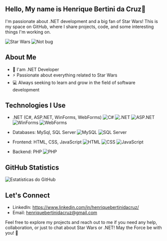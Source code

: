 ## Hello, My name is Henrique Bertini da Cruz👋

I'm passionate about .NET development and a big fan of Star Wars! This is my space on GitHub, where I share projects, code, and some interesting things I'm working on.

![Star Wars](https://media.giphy.com/media/v1.Y2lkPTc5MGI3NjExYzlwNGV3MWxseG1wdXpzcnJoMzQ4dWUxMWF3dW5xMHB5c3dhN3htYyZlcD12MV9pbnRlcm5hbF9naWZfYnlfaWQmY3Q9Zw/jd6TVgsph6w7e/giphy.gif) ![Not bug](https://media.giphy.com/media/v1.Y2lkPTc5MGI3NjExanVjNmx0c3p6aGJ4NDF1b25samR1N3o2bTRyZXgzYThwZ255bHptayZlcD12MV9pbnRlcm5hbF9naWZfYnlfaWQmY3Q9Zw/gDPxwdP6SKFnsWDJ2u/giphy.gif)

## About Me

- 🚀 I'am .NET Developer
- ⚡ Passionate about everything related to Star Wars
- 💻 Always seeking to learn and grow in the field of software development

## Technologies I Use

- .NET (C#, ASP.NET, WinForms, WebForms)
  ![C#](https://img.shields.io/badge/C%23-239120?style=for-the-badge&logo=c-sharp&logoColor=white)
  ![.NET](https://img.shields.io/badge/.NET-5C2D91?style=for-the-badge&logo=.net&logoColor=white)
  ![ASP.NET](https://img.shields.io/badge/ASP.NET-5C2D91?style=for-the-badge&logo=.net&logoColor=white)
  ![WinForms](https://img.shields.io/badge/WinForms-5C2D91?style=for-the-badge&logo=.net&logoColor=white)
  ![WebForms](https://img.shields.io/badge/WebForms-5C2D91?style=for-the-badge&logo=.net&logoColor=white)

- Databases: MySql, SQL Server
  ![MySQL](https://img.shields.io/badge/MySQL-4479A1?style=for-the-badge&logo=mysql&logoColor=white)
  ![SQL Server](https://img.shields.io/badge/SQL_Server-CC2927?style=for-the-badge&logo=microsoft-sql-server&logoColor=white)

- Frontend: HTML, CSS, JavaScript
  ![HTML](https://img.shields.io/badge/HTML5-E34F26?style=for-the-badge&logo=html5&logoColor=white)
  ![CSS](https://img.shields.io/badge/CSS3-1572B6?style=for-the-badge&logo=css3&logoColor=white)
  ![JavaScript](https://img.shields.io/badge/JavaScript-F7DF1E?style=for-the-badge&logo=javascript&logoColor=black)

- Backend: PHP
  ![PHP](https://img.shields.io/badge/PHP-777BB4?style=for-the-badge&logo=php&logoColor=white)


## GitHub Statistics

![Estatísticas do GitHub](https://github-readme-stats.vercel.app/api?username=henriquebertinidacruz&show_icons=true)

## Let's Connect

- LinkedIn: https://www.linkedin.com/in/henriquebertinidacruz/
- Email: henriquebertinidacruz@gmail.com

Feel free to explore my projects and reach out to me if you need any help, collaboration, or just to chat about Star Wars or .NET! May the Force be with you! 🌌
